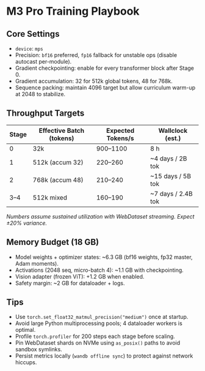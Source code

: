 # M3 Pro Training Playbook

## Core Settings

- `device`: `mps`
- Precision: `bf16` preferred, `fp16` fallback for unstable ops (disable autocast per-module).
- Gradient checkpointing: enable for every transformer block after Stage 0.
- Gradient accumulation: 32 for 512k global tokens, 48 for 768k.
- Sequence packing: maintain 4096 target but allow curriculum warm-up at 2048 to stabilize.

## Throughput Targets

| Stage | Effective Batch (tokens) | Expected Tokens/s | Wallclock (est.) |
| ----- | ------------------------ | ----------------- | ---------------- |
| 0     | 32k                      | 900–1100          | 8 h              |
| 1     | 512k (accum 32)          | 220–260           | ~4 days / 2B tok |
| 2     | 768k (accum 48)          | 210–240           | ~15 days / 5B tok|
| 3–4   | 512k mixed               | 160–190           | ~7 days / 2.4B tok|

*Numbers assume sustained utilization with WebDataset streaming. Expect ±20% variance.*

## Memory Budget (18 GB)

- Model weights + optimizer states: ~6.3 GB (bf16 weights, fp32 master, Adam moments).
- Activations (2048 seq, micro-batch 4): ~1.1 GB with checkpointing.
- Vision adapter (frozen ViT): +1.2 GB when enabled.
- Safety margin: ~2 GB for dataloader + logs.

## Tips

- Use `torch.set_float32_matmul_precision("medium")` once at startup.
- Avoid large Python multiprocessing pools; 4 dataloader workers is optimal.
- Profile `torch.profiler` for 200 steps each stage before scaling.
- Pin WebDataset shards on NVMe using `as_posix()` paths to avoid sandbox symlinks.
- Persist metrics locally (`wandb offline sync`) to protect against network hiccups.

